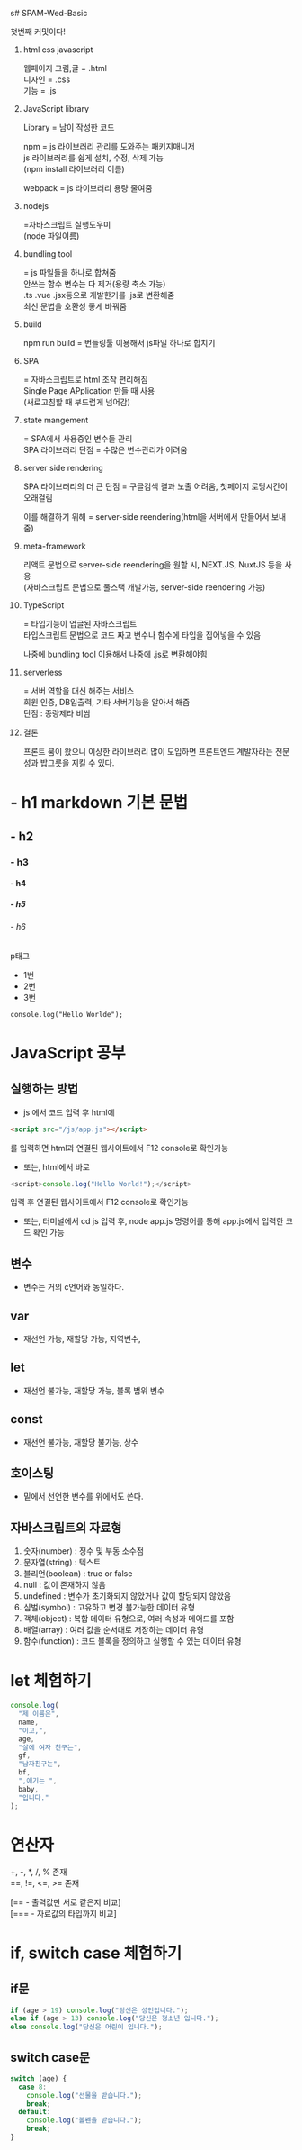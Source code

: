 s# SPAM-Wed-Basic

첫번째 커밋이다!

1. html css javascript

   웹페이지 그림,글 = .html  
   디자인 = .css  
   기능 = .js

2. JavaScript library

   Library = 남이 작성한 코드

   npm = js 라이브러리 관리를 도와주는 패키지매니저  
   js 라이브러리를 쉽게 설치, 수정, 삭제 가능  
   (npm install 라이브러리 이름)

   webpack = js 라이브러리 용량 줄여줌

3. nodejs

   =자바스크립트 실행도우미  
   (node 파일이름)

4. bundling tool

   = js 파일들을 하나로 합쳐줌  
   안쓰는 함수 변수는 다 제거(용량 축소 가능)  
   .ts .vue .jsx등으로 개발한거를 .js로 변환해줌  
   최신 문법을 호환성 좋게 바꿔줌

5. build

   npm run build
   = 번들링툴 이용해서 js파일 하나로 합치기

6. SPA

   = 자바스크립트로 html 조작 편리해짐  
   Single Page APplication 만들 때 사용  
   (새로고침할 때 부드럽게 넘어감)

7. state mangement

   = SPA에서 사용중인 변수들 관리  
   SPA 라이브러리 단점 = 수많은 변수관리가 어려움

8. server side rendering

   SPA 라이브러리의 더 큰 단점 = 구글검색 결과 노출 어려움, 첫페이지 로딩시간이 오래걸림

   이를 해결하기 위해 = server-side reendering(html을 서버에서 만들어서 보내줌)

9. meta-framework

   리액트 문법으로 server-side reendering을 원할 시,
   NEXT.JS, NuxtJS 등을 사용  
   (자바스크립트 문법으로 풀스택 개발가능, server-side reendering 가능)

10. TypeScript

    = 타입기능이 업글된 자바스크립트  
    타입스크립트 문법으로 코드 짜고 변수나 함수에 타입을 집어넣을 수 있음

    나중에 bundling tool 이용해서 나중에 .js로 변환해야힘

11. serverless

    = 서버 역할을 대신 해주는 서비스  
    회원 인증, DB입출력, 기타 서버기능을 알아서 해줌  
    단점 : 종량제라 비쌈

12. 결론

    프론트 붐이 왔으니 이상한 라이브러리 많이 도입하면 프론트엔드 계발자라는 전문성과 밥그릇을 지킬 수 있다.

# - h1 markdown 기본 문법

## - h2

### - h3

#### - h4

##### - h5

###### - h6

p태그

- 1번
- 2번
- 3번

```javascropt
console.log("Hello Worlde");
```

# JavaScript 공부

## 실행하는 방법

- js 에서 코드 입력 후 html에

```html
<script src="/js/app.js"></script>
```

를 입력하면 html과 연결된 웹사이트에서 F12 console로 확인가능

- 또는, html에서 바로

```javascript
<script>console.log("Hello World!");</script>
```

입력 후 연결된 웹사이트에서 F12 console로 확인가능

- 또는, 터미널에서 cd js 입력 후, node app.js 명령어를 통해 app.js에서 입력한 코드 확인 가능

## 변수

- 변수는 거의 c언어와 동일하다.

## var

- 재선언 가능, 재할당 가능, 지역변수,

## let

- 재선언 불가능, 재할당 가능, 블록 범위 변수

## const

- 재선언 불가능, 재할당 불가능, 상수

## 호이스팅

- 밑에서 선언한 변수를 위에서도 쓴다.

## 자바스크립트의 자료형

1. 숫자(number) : 정수 및 부동 소수점
2. 문자열(string) : 텍스트
3. 불리언(boolean) : true or false
4. null : 값이 존재하지 않음
5. undefined : 변수가 초기화되지 않았거나 값이 할당되지 않았음
6. 심벌(symbol) : 고유하고 변경 불가능한 데이터 유형
7. 객체(object) : 복합 데이터 유형으로, 여러 속성과 메어드를 포함
8. 배열(array) : 여러 값을 순서대로 저장하는 데이터 유형
9. 함수(function) : 코드 블록을 정의하고 실행할 수 있는 데이터 유형

# let 체험하기

```javascript
console.log(
  "제 이름은",
  name,
  "이고,",
  age,
  "살에 여자 친구는",
  gf,
  "남자친구는",
  bf,
  ",애기는 ",
  baby,
  "입니다."
);
```

# 연산자

+, -, \*, /, % 존재  
==, !=, <=, >= 존재

[== - 출력값만 서로 같은지 비교]  
[=== - 자료값의 타입까지 비교]

# if, switch case 체험하기

## if문

```javascript
if (age > 19) console.log("당신은 성인입니다.");
else if (age > 13) console.log("당신은 청소년 입니다.");
else console.log("당신은 어린이 입니다.");
```

## switch case문

```javascript
switch (age) {
  case 8:
    console.log("선물을 받습니다.");
    break;
  default:
    console.log("볼펜을 받습니다.");
    break;
}
```
